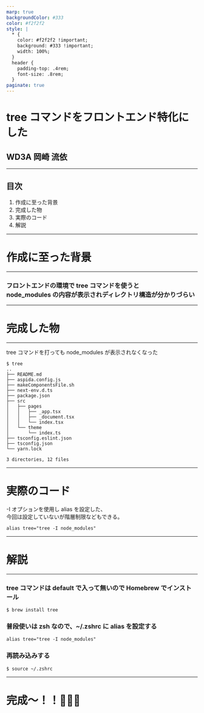 ```yaml
---
marp: true
backgroundColor: #333
color: #f2f2f2
style: |
  * {
    color: #f2f2f2 !important;
    background: #333 !important;
    width: 100%;
  }
  header {
    padding-top: .4rem;
    font-size: .8rem;
  }
paginate: true
---
```


# tree コマンドをフロントエンド特化にした

## WD3A 岡崎 流依

---

## 目次

1. 作成に至った背景
2. 完成した物
3. 実際のコード
4. 解説

---

# 作成に至った背景

---

<!-- _header: 作成に至った背景 -->

### フロントエンドの環境で tree コマンドを使うと<br/> node_modules の内容が表示されディレクトリ構造が分かりづらい

---

# 完成した物

---

tree コマンドを打っても node_modules が表示されなくなった

```
$ tree
..
├── README.md
├── aspida.config.js
├── makeComponentsFile.sh
├── next-env.d.ts
├── package.json
├── src
│   ├── pages
│   │   ├── _app.tsx
│   │   ├── _document.tsx
│   │   └── index.tsx
│   └── theme
│       └── index.ts
├── tsconfig.eslint.json
├── tsconfig.json
└── yarn.lock

3 directories, 12 files
```

---

# 実際のコード

-I オプションを使用し alias を設定した、<br/>今回は設定していないが階層制限などもできる。

```
alias tree="tree -I node_modules"
```

---

# 解説

---

### tree コマンドは default で入って無いので Homebrew でインストール

```
$ brew install tree
```

### 普段使いは zsh なので、~/.zshrc に alias を設定する

```
alias tree="tree -I node_modules"
```

### 再読み込みする

```
$ source ~/.zshrc
```

---

# 完成〜！！🥳🥳🥳
